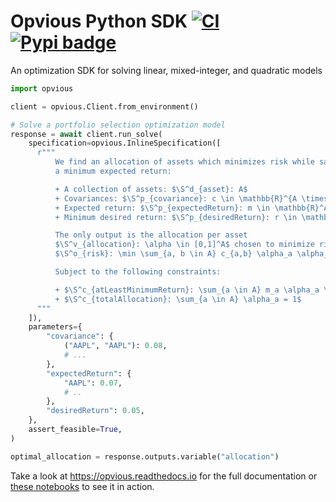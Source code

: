 # Opvious Python SDK  [![CI](https://github.com/opvious/sdk.py/actions/workflows/ci.yml/badge.svg)](https://github.com/opvious/sdk.py/actions/workflows/ci.yml) [![Pypi badge](https://badge.fury.io/py/opvious.svg)](https://pypi.python.org/pypi/opvious/)

An optimization SDK for solving linear, mixed-integer, and quadratic models

```python
import opvious

client = opvious.Client.from_environment()

# Solve a portfolio selection optimization model
response = await client.run_solve(
    specification=opvious.InlineSpecification([
      r"""
          We find an allocation of assets which minimizes risk while satisfying
          a minimum expected return:

          + A collection of assets: $\S^d_{asset}: A$
          + Covariances: $\S^p_{covariance}: c \in \mathbb{R}^{A \times A}$
          + Expected return: $\S^p_{expectedReturn}: m \in \mathbb{R}^A$
          + Minimum desired return: $\S^p_{desiredReturn}: r \in \mathbb{R}$

          The only output is the allocation per asset
          $\S^v_{allocation}: \alpha \in [0,1]^A$ chosen to minimize risk:
          $\S^o_{risk}: \min \sum_{a, b \in A} c_{a,b} \alpha_a \alpha_b$.

          Subject to the following constraints:

          + $\S^c_{atLeastMinimumReturn}: \sum_{a \in A} m_a \alpha_a \geq r$
          + $\S^c_{totalAllocation}: \sum_{a \in A} \alpha_a = 1$
      """
    ]),
    parameters={
        "covariance": {
            ("AAPL", "AAPL"): 0.08,
            # ...
        },
        "expectedReturn": {
            "AAPL": 0.07,
            # ..
        },
        "desiredReturn": 0.05,
    },
    assert_feasible=True,
)

optimal_allocation = response.outputs.variable("allocation")
```

Take a look at https://opvious.readthedocs.io for the full documentation or
[these notebooks][notebooks] to see it in action.

[notebooks]: https://github.com/opvious/examples/tree/main/notebooks
